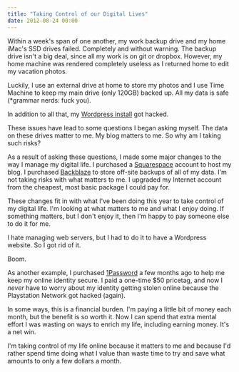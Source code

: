 ```yaml
---
title: "Taking Control of our Digital Lives"
date: 2012-08-24 00:00
---
```


Within a week's span of one another, my work backup drive and my home iMac's SSD drives failed. Completely and without warning. The backup drive isn't a big deal, since all my work is on git or dropbox. However, my home machine was rendered completely useless as I returned home to edit my vacation photos.

Luckily, I use an external drive at home to store my photos and I use Time Machine to keep my main drive (only 120GB) backed up. All my data is safe (\*grammar nerds: fuck you).

In addition to all that, my [Wordpress install](https://ashfurrow.com/moved-away-from-wordpress) got hacked.

These issues have lead to some questions I began asking myself. The data on these drives matter to me. My blog matters to me. So why am I taking such risks?

As a result of asking these questions, I made some major changes to the way I manage my digital life. I purchased a [Squarespace](http://www.squarespace.com) account to host my blog. I purchased [Backblaze](http://www.backblaze.com/partner/af3767) to store off-site backups of all of my data. I'm not taking risks with what matters to me. I upgraded my Internet account from the cheapest, most basic package I could pay for.

These changes fit in with what I've been doing this year to take control of my digital life. I'm looking at what matters to me and what I enjoy doing. If something matters, but I don't enjoy it, then I'm happy to pay someone else to do it for me.

I hate managing web servers, but I had to do it to have a Wordpress website. So I got rid of it.

Boom.

As another example, I purchased [1Password](https://agilebits.com/onepassword) a few months ago to help me keep my online identity secure. I paid a one-time $50 pricetag, and now I _never_ have to worry about my identity getting stolen online because the Playstation Network got hacked (again).

In some ways, this is a financial burden. I'm paying a little bit of money each month, but the benefit is so worth it. Now I can spend that extra mental effort I was wasting on ways to enrich my life, including earning money. It's a net win.

I'm taking control of my life online because it matters to me and because I'd rather spend time doing what I value than waste time to try and save what amounts to only a few dollars a month.

<!-- more -->
